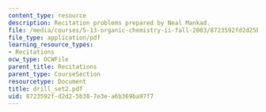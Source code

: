 ```yaml
---
content_type: resource
description: Recitation problems prepared by Neal Mankad.
file: /media/courses/5-13-organic-chemistry-ii-fall-2003/8723592fd2d25b387e3ea6b369ba97f7_drill_set2.pdf
file_type: application/pdf
learning_resource_types:
- Recitations
ocw_type: OCWFile
parent_title: Recitations
parent_type: CourseSection
resourcetype: Document
title: drill_set2.pdf
uid: 8723592f-d2d2-5b38-7e3e-a6b369ba97f7
---
```

